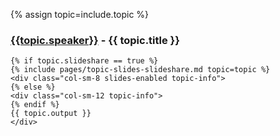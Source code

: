 {% assign topic=include.topic %}

<article class="topic" id="{{ topic.id }}">
	<h3 class="title"><a href="/speakers#{{ topic.id }}">{{topic.speaker}}</a> - {{ topic.title }}</h3>

	{% if topic.slideshare == true %}
    {% include pages/topic-slides-slideshare.md topic=topic %}
	<div class="col-sm-8 slides-enabled topic-info">
	{% else %}
	<div class="col-sm-12 topic-info">
	{% endif %}
	{{ topic.output }}
	</div>
</article>